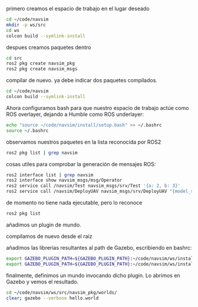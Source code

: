primero creamos el espacio de trabajo en el lugar deseado
```bash
cd ~/code/navsim
mkdir -p ws/src
cd ws
colcon build --symlink-install
```

despues creamos paquetes dentro
```bash
cd src
ros2 pkg create navsim_pkg
ros2 pkg create navsim_msgs
```

compilar de nuevo. ya debe indicar dos paquetes compilados. 
```bash
cd ~/code/navsim
colcon build --symlink-install
```

Ahora configuramos bash para que nuestro espacio de trabajo actúe como ROS overlayer, dejando a Humble como ROS underlayer:
```bash
echo "source ~/code/navsim/install/setup.bash" >> ~/.bashrc
source ~/.bashrc
```

observamos nuestros paquetes en la lista reconocida por ROS2
```bash
ros2 pkg list | grep navsim
```

cosas utiles para comprobar la generación de mensajes ROS:
```bash
ros2 interface list | grep navsim
ros2 interface show navsim_msgs/msg/Operator
ros2 service call /navsim/Test navsim_msgs/srv/Test '{a: 2, b: 3}'
ros2 service call /navsim/DeployUAV navsim_msgs/srv/DeployUAV "{model_sdf: 'tu_modelo_sdf_aqui'}"
```

de momento no tiene nada ejecutable, pero lo reconoce
```bash
ros2 pkg list
```

añadimos un plugin de mundo. 

compilamos de nuevo desde el raiz

añadimos las librerias resultantes al path de Gazebo, escribiendo en bashrc:
```bash
export GAZEBO_PLUGIN_PATH=${GAZEBO_PLUGIN_PATH}:~/code/navsim/ws/install/navsim_pkg/lib/navsim_pkg/
export GAZEBO_PLUGIN_PATH=${GAZEBO_PLUGIN_PATH}:~/code/navsim/ws/install/navsim_msgs/lib/
```


finalmente, definimos un mundo invocando dicho plugin. Lo abrimos en Gazebo y vemos el resultado.
```bash
cd ~/code/navsim/ws/src/navsim_pkg/worlds/
clear; gazebo --verbose hello.world
```

